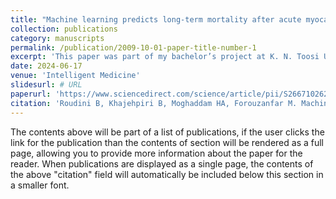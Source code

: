 ```yaml
---
title: "Machine learning predicts long-term mortality after acute myocardial infarction using systolic time intervals and routinely collected clinical data"
collection: publications
category: manuscripts
permalink: /publication/2009-10-01-paper-title-number-1
excerpt: 'This paper was part of my bachelor’s project at K. N. Toosi University of Technology, Tehran, Iran, in conjunction with an internship at the LIVIA Lab, École de technologie supérieure (ETS), Montreal, Canada. The research focused on predicting long-term mortality in AMI patients using machine learning algorithms, including Random Forest, AdaBoost, and XGBoost.'
date: 2024-06-17
venue: 'Intelligent Medicine'
slidesurl: # URL
paperurl: 'https://www.sciencedirect.com/science/article/pii/S2667102624000329'
citation: 'Roudini B, Khajehpiri B, Moghaddam HA, Forouzanfar M. Machine learning predicts long-term mortality after acute myocardial infarction using systolic time intervals and routinely collected clinical data. Intelligent Medicine. 2024 Jun 17.'
---
```


The contents above will be part of a list of publications, if the user clicks the link for the publication than the contents of section will be rendered as a full page, allowing you to provide more information about the paper for the reader. When publications are displayed as a single page, the contents of the above "citation" field will automatically be included below this section in a smaller font.
